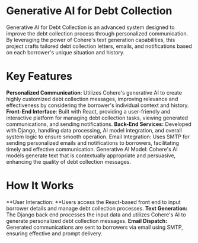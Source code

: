 # Generative AI for Debt Collection
Generative AI for Debt Collection is an advanced system designed to improve the debt collection process through personalized communication. By leveraging the power of Cohere's text generation capabilities, this project crafts tailored debt collection letters, emails, and notifications based on each borrower's unique situation and history.

# Key Features
**Personalized Communication**: Utilizes Cohere's generative AI to create highly customized debt collection messages, improving relevance and effectiveness by considering the borrower's individual context and history.
**Front-End Interface**: Built with React, providing a user-friendly and interactive platform for managing debt collection tasks, viewing generated communications, and sending notifications.
**Back-End Services:** Developed with Django, handling data processing, AI model integration, and overall system logic to ensure smooth operation.
Email Integration: Uses SMTP for sending personalized emails and notifications to borrowers, facilitating timely and effective communication.
Generative AI Model: Cohere's AI models generate text that is contextually appropriate and persuasive, enhancing the quality of debt collection messages.

# How It Works
**User Interaction: **Users access the React-based front end to input borrower details and manage debt collection processes.
**Text Generation:** The Django back end processes the input data and utilizes Cohere's AI to generate personalized debt collection messages.
**Email Dispatch:** Generated communications are sent to borrowers via email using SMTP, ensuring effective and prompt delivery.
